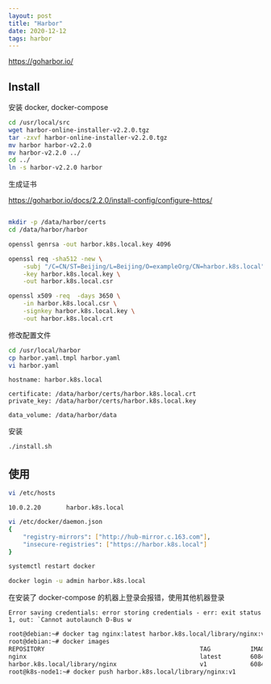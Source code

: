 ```yaml
---
layout: post
title: "Harbor"
date: 2020-12-12
tags: harbor
---
```


https://goharbor.io/

## Install

安装 docker, docker-compose

```bash
cd /usr/local/src
wget harbor-online-installer-v2.2.0.tgz
tar -zxvf harbor-online-installer-v2.2.0.tgz
mv harbor harbor-v2.2.0
mv harbor-v2.2.0 ../
cd ../
ln -s harbor-v2.2.0 harbor
```

生成证书

https://goharbor.io/docs/2.2.0/install-config/configure-https/

```bash

mkdir -p /data/harbor/certs
cd /data/harbor/harbor

openssl genrsa -out harbor.k8s.local.key 4096

openssl req -sha512 -new \
    -subj "/C=CN/ST=Beijing/L=Beijing/O=exampleOrg/CN=harbor.k8s.local" \
    -key harbor.k8s.local.key \
    -out harbor.k8s.local.csr

openssl x509 -req  -days 3650 \
    -in harbor.k8s.local.csr \
    -signkey harbor.k8s.local.key \
    -out harbor.k8s.local.crt
```

修改配置文件

```bash
cd /usr/local/harbor
cp harbor.yaml.tmpl harbor.yaml
vi harbor.yaml
```

```text
hostname: harbor.k8s.local

certificate: /data/harbor/certs/harbor.k8s.local.crt
private_key: /data/harbor/certs/harbor.k8s.local.key

data_volume: /data/harbor/data
```

安装

```bash
./install.sh
```

## 使用

```bash
vi /etc/hosts
```

```text
10.0.2.20       harbor.k8s.local
```

```bash
vi /etc/docker/daemon.json
{
    "registry-mirrors": ["http://hub-mirror.c.163.com"],
    "insecure-registries": ["https://harbor.k8s.local"]
}

systemctl restart docker

docker login -u admin harbor.k8s.local
```

在安装了 docker-compose 的机器上登录会报错，使用其他机器登录

```
Error saving credentials: error storing credentials - err: exit status 1, out: `Cannot autolaunch D-Bus w
```

```bash
root@debian:~# docker tag nginx:latest harbor.k8s.local/library/nginx:v1
root@debian:~# docker images
REPOSITORY                                           TAG           IMAGE ID       CREATED         SIZE
nginx                                                latest        6084105296a9   3 hours ago     133MB
harbor.k8s.local/library/nginx                       v1            6084105296a9   3 hours ago     133MB
root@k8s-node1:~# docker push harbor.k8s.local/library/nginx:v1
```

